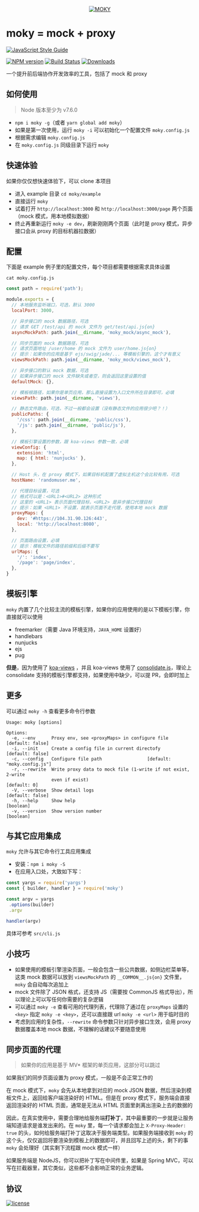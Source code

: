 <p align="center">
  <a href="#">
    <img alt="MOKY" src="https://cloud.githubusercontent.com/assets/2230882/22627374/0f829552-ebfd-11e6-90ba-b785434d2800.png"/>
  </a>
</p>

# moky = mock + proxy

[![JavaScript Style Guide](https://cdn.rawgit.com/feross/standard/master/badge.svg)](https://github.com/feross/standard)

[![NPM version][npm-image]][npm-url] [![Build Status][travis-image]][travis-url]  [![Downloads][downloads-image]][npm-url]

一个提升前后端协作开发效率的工具，包括了 mock 和 proxy

## 如何使用

> Node 版本至少为 v7.6.0

 - `npm i moky -g`（或者 `yarn global add moky`）
 - 如果是第一次使用，运行 `moky -i` 可以初始化一个配置文件 `moky.config.js`
 - 根据需求编辑 `moky.config.js`
 - 在 `moky.config.js` 同级目录下运行 `moky` 

## 快速体验

如果你仅仅想快速体验下，可以 clone 本项目

 - 进入 example 目录 `cd moky/example`
 - 直接运行 `moky`
 - 试着打开 `http://localhost:3000` 和 `http://localhost:3000/page` 两个页面（mock 模式，用本地模拟数据）
 - 终止再重新运行 `moky -e dev`，刷新刚刚两个页面（此时是 proxy 模式，异步接口会从 proxy 的目标机器拉数据）

## 配置

下面是 example 例子里的配置文件，每个项目都需要根据需求具体设置

`cat moky.config.js`

```javascript
const path = require('path');

module.exports = {
  // 本地服务监听端口，可选，默认 3000
  localPort: 3000,

  // 异步接口的 mock 数据路径，可选
  // 请求 GET /test/api 的 mock 文件为 get/test/api.js{on}
  asyncMockPath: path.join(__dirname, 'moky_mock/async_mock'),

  // 同步页面的 mock 数据路径，可选
  // 请求页面地址 /user/home 的 mock 文件为 user/home.js{on}
  // 提示：如果你的应用是基于 ejs/swig/jade/... 等模板引擎的，这个才有意义
  viewsMockPath: path.join(__dirname, 'moky_mock/views_mock'),

  // 异步接口的默认 mock 数据，可选
  // 如果异步接口的 mock 文件缺失或者空，则会返回这里设置的值
  defaultMock: {},

  // 模板根路径，如果你是单页应用，那么直接设置为入口文件所在目录即可，必填
  viewsPath: path.join(__dirname, 'views'),

  // 静态文件路由，可选，不过一般都会设置（没有静态文件的应用很少吧？！）
  publicPaths: {
    '/css': path.join(__dirname, 'public/css'),
    '/js': path.join(__dirname, 'public/js'),
  },

  // 模板引擎设置的参数，跟 koa-views 参数一致，必填
  viewConfig: {
    extension: 'html',
    map: { html: 'nunjucks' },
  },

  // Host 头，在 proxy 模式下，如果目标机配置了虚拟主机这个会比较有用，可选
  hostName: 'randomuser.me',

  // 代理目标设置，可选
  // 格式可以是：<URL1>#<URL2> 这种形式
  // 这里的 <URL1> 表示页面代理目标，<URL2> 是异步接口代理目标
  // 提示：如果 <URL1> 不设置，就表示页面不走代理，使用本地 mock 数据
  proxyMaps: {
    dev: '#https://104.31.90.126:443',
    local: 'http://localhost:8080',
  },

  // 页面路由设置，必填
  // 提示：模板文件的路径前缀和后缀不要写
  urlMaps: {
    '/': 'index',
    '/page': 'page/index',
  },
}
```

## 模板引擎

`moky` 内置了几个比较主流的模板引擎，如果你的应用使用的是以下模板引擎，你直接就可以使用

  - freemarker（需要 Java 环境支持，`JAVA_HOME` 设置好）
  - handlebars
  - nunjucks
  - ejs
  - pug

**但是**，因为使用了 [koa-views](https://github.com/queckezz/koa-views) ，并且 koa-views 使用了 [consolidate.js](https://github.com/tj/consolidate.js)，理论上 consolidate 支持的模板引擎都支持，如果使用中缺少，可以提 PR，会即时加上

## 更多

可以通过 `moky -h` 查看更多命令行参数

```text
Usage: moky [options]

Options:
  -e, --env      Proxy env, see <proxyMaps> in configure file   [default: false]
  -i, --init     Create a config file in current directofy      [default: false]
  -c, --config   Configure file path                 [default: "moky.config.js"]
  -r, --rewrite  Write proxy data to mock file (1-write if not exist, 2-write
                 even if exist)                                     [default: 0]
  -V, --verbose  Show detail logs                               [default: false]
  -h, --help     Show help                                             [boolean]
  -v, --version  Show version number                                   [boolean]
```

## 与其它应用集成

`moky` 允许与其它命令行工具应用集成

 - 安装：`npm i moky -S`
 - 在应用入口处，大致如下写：

 ```javascript
const yargs = require('yargs')
const { builder, handler } = require('moky')

const argv = yargs
  .options(builder)
  .argv

handler(argv)
 ```
具体可参考 `src/cli.js`

## 小技巧

 - 如果使用的模板引擎渲染页面，一般会包含一些公共数据，如侧边栏菜单等，这类 mock 数据可以放到 `viewsMockPath` 的 `__COMMON__.js{on}` 文件里， `moky` 会自动每次追加上
 - mock 文件除了 JSON 格式，还支持 JS（需要按 CommonJS 格式导出），所以理论上可以写任何你需要的复杂逻辑
 - 可以通过 `moky -e` 查看可用的代理列表，代理除了通过在 `proxyMaps` 设置的 `<key>` 指定 `moky -e <key>`，还可以直接跟 url `moky -e <url>` 用于临时目的
 - 考虑到应用的复杂性，`--rewrite` 命令参数只针对异步接口生效，会用 proxy 数据覆盖本地 mock 数据，不理解的话建议不要随意使用

## 同步页面的代理

> 如果你的应用是基于 MV* 框架的单页应用，这部分可以跳过

如果我们的同步页面设置为 proxy 模式，一般是不会正常工作的

在 mock 模式下，`moky` 会先从本地拿到对应的 mock JSON 数据，然后渲染到模板文件上，返回给客户端渲染好的 HTML。但是在 proxy 模式下，服务端会直接返回渲染好的 HTML 页面，通常是无法从 HTML 页面里剥离出渲染上去的数据的

因此，在真实使用中，需要合理地给服务端**打补丁**，其中最重要的一步就是让服务端知道请求是谁发出来的。在 `moky` 里，每一个请求都会加上 `X-Proxy-Header: true` 的头，如何给服务端打补丁这取决于服务端类型。如果服务端接收到 `moky` 的这个头，仅仅返回将要渲染到模板上的数据即可，并且回写上述的头，剩下的事 `moky` 会处理好（其实剩下流程跟 mock 模式一样）

如果服务端是 NodeJS，你可以把补丁写在中间件里，如果是 Spring MVC，可以写在拦截器里，其它类似，这些都不会影响正常的业务逻辑。

## 协议
[![license][license-image]][license-url]


[downloads-image]: https://img.shields.io/npm/dm/moky.svg

[npm-url]: https://npmjs.org/package/moky
[npm-image]: https://img.shields.io/npm/v/moky.svg

[travis-url]: https://travis-ci.org/int64ago/moky
[travis-image]: https://img.shields.io/travis/int64ago/moky.svg

[license-url]: https://github.com/int64ago/moky/blob/master/LICENSE
[license-image]: https://img.shields.io/github/license/int64ago/moky.svg

[style-url]: https://github.com/airbnb/javascript
[style-image]: https://img.shields.io/badge/code%20style-airbnb-brightgreen.svg
